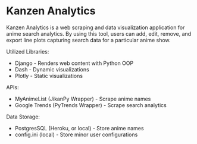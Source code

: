 # Kanzen Analytics
Kanzen Analytics is a web scraping and data visualization application for anime search analytics. By using this tool, users can add, edit, remove, and export line plots capturing search data for a particular anime show.

Utilized Libraries:
- Django - Renders web content with Python OOP
- Dash - Dynamic visualizations
- Plotly - Static visualizations

APIs:
- MyAnimeList (JikanPy Wrapper) - Scrape anime names
- Google Trends (PyTrends Wrapper) - Scrape search analytics

Data Storage:
- PostgresSQL (Heroku, or local) - Store anime names
- config.ini (local) - Store minor user configurations
